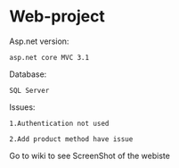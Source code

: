 # Web-project

Asp.net version:

	asp.net core MVC 3.1

Database:

	SQL Server

Issues:

	1.Authentication not used
	
	2.Add product method have issue
 
Go to wiki to see ScreenShot of the webiste
